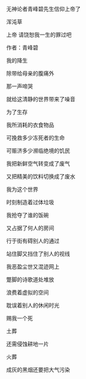无神论者青峰碧先生信仰上帝了

浑沌草


上帝 请饶恕我一生的罪过吧

作者：青峰碧


我的降生

除带给母亲的腹痛外

那一声啼哭

就给这清静的世界带来了噪音


为了生存

我所消耗的衣食物品

可挽救多少冻死者的生命

可赈济多少濒临绝境的饥民


我把新鲜空气转变成了废气

又把精美的饮料切换成了废水

我为这个世界

时刻制造着过体垃圾


我抢夺了谁的饭碗

又占据了何人的房间

行于街有碍别人的通过

站住脚又挡住了别人的视线


我恶盈尘世又混迹网上

蹩脚的诗歌道处堆放

浪费着虚拟的空间

耽误着别人的休闲时光


赐我一个死

土葬

还需侵蚀耕地一片

火葬

成灰的黑烟还要把大气污染



